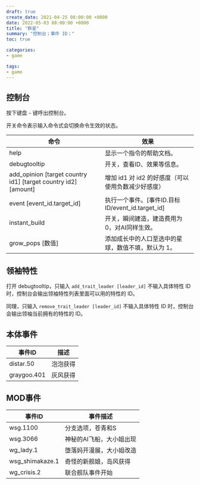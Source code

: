 ```yaml
---
draft: true
create_date: 2021-04-25 08:00:00 +0800
date: 2022-05-03 08:00:00 +0800
title: "群星"
summary: "控制台；事件 ID；"
toc: true

categories:
- game

tags:
- game
---
```

## 控制台

按下键盘 `~` 键呼出控制台。

开关命令表示输入命令式会切换命令生效的状态。

| 命令                                                                   | 效果                                    |
|----------------------------------------------------------------------|---------------------------------------|
| help                                                                 | 显示一个指令的帮助文档。                          |
| debugtooltip                                                         | 开关，查看ID、效果等信息。                        |
| add_opinion \[target country id1\] \[target country id2\] \[amount\] | 增加 id1 对 id2 的好感度（可以使用负数减少好感度）        |
| event \[event_id.target_id\]                                         | 执行一个事件。[事件ID.目标ID/event_id.target_id] |
| instant_build                                                        | 开关，瞬间建造，建造费用为0，对AI同样生效。               |
| grow_pops \[数值\]                                                     | 添加成长中的人口至选中的星球，数值不填，默认为 1。            |

## 领袖特性

打开 debugtooltip，只输入 `add_trait_leader [leader_id]` 不输入具体特性 ID 时，控制台会输出领袖特性列表里面可以用的特性的 ID。

同理，只输入 `remove_trait_leader [leader_id]` 不输入具体特性 ID 时，控制台会输出领袖当前拥有的特性的 ID。

## 本体事件

| 事件ID         | 描述     |
|--------------|--------|
| distar.50    | 泡泡获得   |
| graygoo.401  | 灰风获得   |

## MOD事件

| 事件ID            | 事件描述          |
|-----------------|---------------|
| wsg.1100        | 分支选项，苍青和S     |
| wsg.3066        | 神秘的AI飞船，大小姐出现 |
| wg_lady.1       | 堕落妈开漫展，大小姐改造  |
| wsg_shimakaze.1 | 奇怪的新舰娘，岛风获得   |
| wg_crisis.2     | 联合舰队事件开始      |

